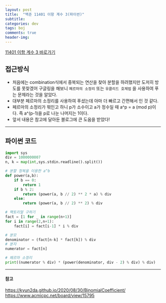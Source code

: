 ```yaml
---
layout: post
title:  "백준 11401 이항 계수 3(파이썬)"
subtitle:   
categories: dev
tags: boj
comments: true
header-img: 
---
```


[11401 이항 계수 3 바로가기](https://www.acmicpc.net/problem/11401)   
    

## 접근방식
- 처음에는 combination식에서 중복되는 연산을 찾아 분할을 하려했지만 도저히 방도를 못찾겠어 구글링을 해보니 `페르마의 소정리` 또는 `유클리드 호제법` 을 사용하여 푸는 문제라는 것을 알았다. 
- 대부분 페르마의 소정리를 사용하여 푸셨는데 아마 더 빠르고 간편해서 인 것 같다. 
- 페르마의 소정리가 뭐인고 하니 p가 소수이고 a가 정수일 때 a^p = a (mod p)이다. 즉 a^(p-1)을 p로 나눈 나머지는 1이다.  
- 앞서 내용은 참고에 달아둔 블로그에 큰 도움을 받았다!  
  

---

## 파이썬 코드
```python
import sys
div = 1000000007
n, k = map(int,sys.stdin.readline().split())

# 분할 정복을 이용한 a^b
def power(a,b):
    if b == 0:
        return 1
    if b % 2:
        return (power(a, b // 2) ** 2 * a) % div
    else:
        return (power(a, b // 2) ** 2) % div

# 팩토리얼 구하기
fact = [1 for _ in range(n+1)]
for i in range(2,n+1):
    fact[i] = fact[i-1] * i % div

# 분모
denominator = (fact[n-k] * fact[k]) % div
# 분자
numerator = fact[n]

# 페르마 소정리
print((numerator % div) * (power(denominator, div - 2) % div) % div)

```

---
#### 참고
<https://kyun2da.github.io/2020/08/30/BinomialCoefficient/>  
<https://www.acmicpc.net/board/view/15795>  